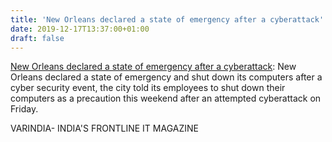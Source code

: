 ```yaml
---
title: 'New Orleans declared a state of emergency after a cyberattack'
date: 2019-12-17T13:37:00+01:00
draft: false
---
```


[New Orleans declared a state of emergency after a cyberattack](https://varindia.com/news/new-orleans-declared-a-state-of-emergency-after-a-cyberattack#.XfjL6_LGPaw.blogger): New Orleans declared a state of emergency and shut down its computers after a cyber security event, the city told its employees to shut down their computers as a precaution this weekend after an attempted cyberattack on Friday.  
  
VARINDIA- INDIA'S FRONTLINE IT MAGAZINE